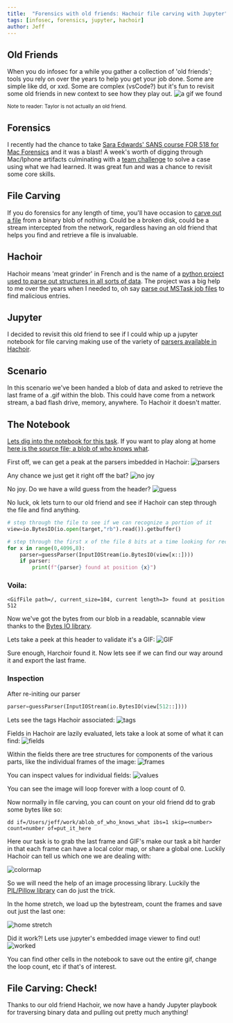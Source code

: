 ```yaml
---
title:  "Forensics with old friends: Hachoir file carving with Jupyter"
tags: [infosec, forensics, jupyter, hachoir]
author: Jeff
---
```


## Old Friends
When you do infosec for a while you gather a collection of 'old friends'; tools you rely on over the years to help you get your job done. Some are simple like dd, or xxd. Some are complex (vsCode?) but it's fun to revisit some old friends in new context to see how they play out.
![a gif we found](/assets/forensics-with-old-friends/a-gif-we-found.gif)

<small>Note to reader: Taylor is not actually an old friend. </small>

## Forensics
I recently had the chance to take [Sara Edwards' SANS course FOR 518 for Mac Forensics](https://www.sans.org/course/mac-and-ios-forensic-analysis-and-incident-response) and it was a blast! A week's worth of digging through Mac/Iphone artifacts culminating with a [team challenge](https://twitter.com/iamevltwin/status/1262023033293877248) to solve a case using what we had learned. It was great fun and was a chance to revisit some core skills.

## File Carving
If you do forensics for any length of time, you'll have occasion to [carve out a file](https://en.wikipedia.org/wiki/File_carving) from a binary blob of nothing. Could be a broken disk, could be a stream intercepted from the network, regardless having an old friend that helps you find and retrieve a file is invaluable.

## Hachoir
Hachoir means 'meat grinder' in French and is the name of a [python project used to parse out structures in all sorts of data](https://hachoir.readthedocs.io/en/latest/). The project was a big help to me over the years when I needed to, oh say [parse out MSTask job files](https://github.com/vstinner/hachoir/blob/master/hachoir/parser/misc/mstask.py#L5) to find malicious entries.

## Jupyter
I decided to revisit this old friend to see if I could whip up a jupyter notebook for file carving making use of the variety of [parsers available in Hachoir](https://hachoir.readthedocs.io/en/latest/parser.html).

## Scenario
In this scenario we've been handed a blob of data and asked to retrieve the last frame of a .gif within the blob. This could have come from a network stream, a bad flash drive, memory, anywhere. To Hachoir it doesn't matter.

## The Notebook
[Lets dig into the notebook for this task](/assets/forensics-with-old-friends/hachoir-inspection-file-carving.ipynb). If you want to play along at home [here is the source file; a blob of who knows what](/assets/forensics-with-old-friends/ablob_of_who_knows_what).

First off, we can get a peak at the parsers imbedded in Hachoir:
![parsers](/assets/forensics-with-old-friends/parserlist.png)

Any chance we just get it right off the bat?
![no joy](/assets/forensics-with-old-friends/nojoy.png)

No joy. Do we have a wild guess from the header?
![guess](/assets/forensics-with-old-friends/guess.png)

No luck, ok lets turn to our old friend and see if Hachoir can step through the file and find anything.

```Python
# step through the file to see if we can recognize a portion of it
view=io.BytesIO(io.open(target,"rb").read()).getbuffer()

# step through the first x of the file 8 bits at a time looking for recognized files
for x in range(0,4096,8):
    parser=guessParser(InputIOStream(io.BytesIO(view[x::])))
    if parser:
        print(f"{parser} found at position {x}")

```

### Voila:
```
<GifFile path=/, current_size=104, current length=3> found at position 512
```

Now we've got the bytes from our blob in a readable, scannable view thanks to the [Bytes IO library](https://docs.python.org/3/library/io.html#io.BytesIO).

Lets take a peek at this header to validate it's a GIF:
![GIF](/assets/forensics-with-old-friends/gif.png)

Sure enough, Harchoir found it. Now lets see if we can find our way around it and export the last frame.

### Inspection
After re-initing our parser

```Python
parser=guessParser(InputIOStream(io.BytesIO(view[512::])))
```
Lets see the tags Hachoir associated:
![tags](/assets/forensics-with-old-friends/tags.png)

Fields in Hachoir are lazily evaluated, lets take a look at some of what it can find:
![fields](/assets/forensics-with-old-friends/fields.png)

Within the fields there are tree structures for components of the various parts, like the individual frames of the image:
![frames](/assets/forensics-with-old-friends/frames.png)

You can inspect values for individual fields:
![values](/assets/forensics-with-old-friends/values.png)

You can see the image will loop forever with a loop count of 0.

Now normally in file carving, you can count on your old friend dd to grab some bytes like so:

```
dd if=/Users/jeff/work/ablob_of_who_knows_what ibs=1 skip=<number> count=number of=put_it_here
```

Here our task is to grab the last frame and GIF's make our task a bit harder in that each frame can have a local color map, or share a global one. Luckily Hachoir can tell us which one we are dealing with:

![colormap](/assets/forensics-with-old-friends/colormap.png)

So we will need the help of an image processing library. Luckily the [PIL/Pillow library](https://pillow.readthedocs.io/en/stable/handbook/image-file-formats.html?highlight=loop#fully-supported-formats) can do just the trick.

In the home stretch, we load up the bytestream, count the frames and save out just the last one:

![home stretch](/assets/forensics-with-old-friends/homestretch.png)

Did it work?! Lets use jupyter's embedded image viewer to find out!
![worked](/assets/forensics-with-old-friends/worked.png)

You can find other cells in the notebook to save out the entire gif, change the loop count, etc if that's of interest.

## File Carving: Check!
Thanks to our old friend Hachoir, we now have a handy Jupyter playbook for traversing binary data and pulling out pretty much anything!